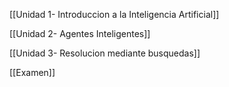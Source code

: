 [[Unidad 1- Introduccion a la Inteligencia Artificial]]

[[Unidad 2- Agentes Inteligentes]]

[[Unidad 3- Resolucion mediante busquedas]]

[[Examen]]